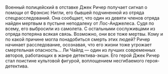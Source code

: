 <!--2016-10-16 10:14:10-->
Военный полицейский в отставке Джек Ричер получает сигнал о помощи от Фрэнсис Нигли, его бывшей подчиненной из отряда спецрасследований. Она сообщает, что один из девяти членов отряда найден мертвым в пустыне неподалеку от Лос-Анджелеса. Судя по всему, его выбросили из самолета. С остальными сослуживцами из отряда потеряна всякая связь. Возможно, они все тоже мертвы. Кому и по какой причине могла понадобиться смерть этих людей? Ричер начинает расследование, осознавая, что его жизни тоже угрожает смертельная опасность…
    Ли Чайлд — один из лучших современных авторов, работающих в жанре детектива-экшн. Его герой Джек Ричер стал поистине культовой фигурой, воплощением несгибаемого героя-детектива.